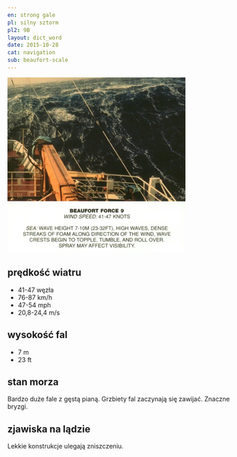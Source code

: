 ```yaml
---
en: strong gale
pl: silny sztorm
pl2: 9B
layout: dict_word
date: 2015-10-28
cat: navigation
sub: beaufort-scale
---
```


![beaufort-scale-9](/img/dict/beaufort-scale-9.jpg)

prędkość wiatru
----------------
* 41-47 węzła
* 76-87 km/h
* 47-54 mph
* 20,8-24,4 m/s

wysokość fal
-------------
* 7 m
* 23 ft

stan morza
-----------
Bardzo duże fale z gęstą pianą. Grzbiety fal zaczynają się zawijać. Znaczne bryzgi.

zjawiska na lądzie
------------------
Lekkie konstrukcje ulegają zniszczeniu.
